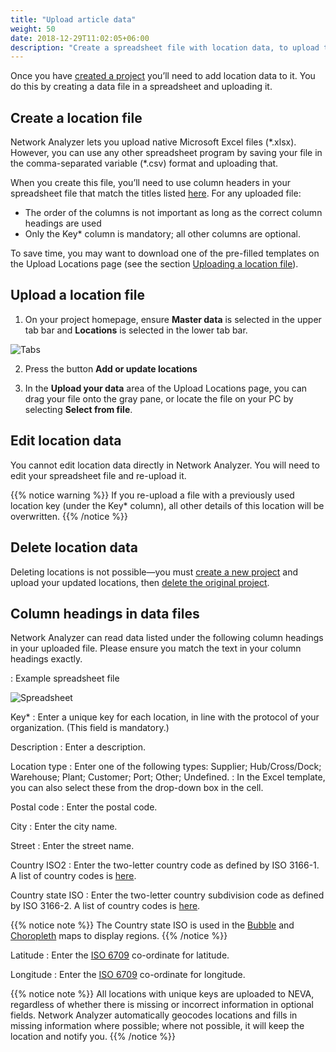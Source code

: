 ```yaml
---
title: "Upload article data"
weight: 50
date: 2018-12-29T11:02:05+06:00
description: "Create a spreadsheet file with location data, to upload to 4flow NEVA"
---
```


Once you have [created a project](https://foo.com) you’ll need to add location data to it. You do this by creating a data file in a spreadsheet and uploading it.

## Create a location file
Network Analyzer lets you upload native Microsoft Excel files (\*.xlsx). However, you can use any other spreadsheet program by saving your file in the comma-separated variable (\*.csv) format and uploading that.

When you create this file, you’ll need to use column headers in your spreadsheet file that match the titles listed [here](https://foo.com). For any uploaded file:

* The order of the columns is not important as long as the correct column headings are used
* Only the Key\* column is mandatory; all other columns are optional.

To save time, you may want to download one of the pre-filled templates on the Upload Locations page (see the section [Uploading a location file](https://foo.com)).

## Upload a location file

1.  On your project homepage, ensure **Master data** is selected in the upper tab bar and **Locations** is selected in the lower tab bar. 
    
![Tabs](https://i.imgur.com/3QHYhZ5.png)
    
2.  Press the button **Add or update locations**
    
3.  In the **Upload your data** area of the Upload Locations page, you can drag your file onto the gray pane, or locate the file on your PC by selecting **Select from file**.
    

## Edit location data

You cannot edit location data directly in Network Analyzer. You will need to edit your spreadsheet file and re-upload it.

{{% notice warning %}}
If you re-upload a file with a previously used location key (under the Key\* column), all other details of this location will be overwritten.
{{% /notice %}}

## Delete location data
Deleting locations is not possible—​you must [create a new project](https://foo.com) and upload your updated locations, then [delete the original project](https://foo.com).

## Column headings in data files
Network Analyzer can read data listed under the following column headings in your uploaded file. Please ensure you match the text in your column headings exactly.

: Example spreadsheet file

![Spreadsheet](https://i.imgur.com/mhczSuU.png)

Key*
: Enter a unique key for each location, in line with the protocol of your organization. (This field is mandatory.)

Description
: Enter a description.

Location type
: Enter one of the following types: Supplier; Hub/Cross/Dock; Warehouse; Plant; Customer; Port; Other; Undefined.
: In the Excel template, you can also select these from the drop-down box in the cell.

Postal code
: Enter the postal code.

City
: Enter the city name.

Street
: Enter the street name.

Country ISO2
: Enter the two-letter country code as defined by ISO 3166-1. A list of country codes is [here](https://foo.com).

Country state ISO
: Enter the two-letter country subdivision code as defined by ISO 3166-2. A list of country codes is [here](https://foo.com).

{{% notice note %}}
The Country state ISO is used in the [Bubble](https://foo.com) and [Choropleth](https://foo.com) maps to display regions.
{{% /notice %}}

Latitude
: Enter the [ISO 6709](https://foo.com) co-ordinate for latitude.

Longitude
: Enter the [ISO 6709](https://foo.com) co-ordinate for longitude.

{{% notice note %}}
All locations with unique keys are uploaded to NEVA, regardless of whether there is missing or incorrect information in optional fields. Network Analyzer automatically geocodes locations and fills in missing information where possible; where not possible, it will keep the location and notify you.
{{% /notice %}}